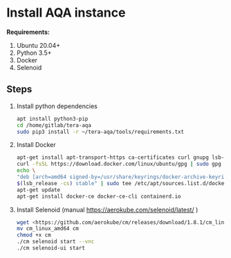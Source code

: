 # Install AQA instance

**Requirements:**

1. Ubuntu 20.04+
2. Python 3.5+
3. Docker
4. Selenoid

## Steps

1. Install python dependencies

    ```bash
    apt install python3-pip
    cd /home/gitlab/tera-aqa
    sudo pip3 install -r ~/tera-aqa/tools/requirements.txt
    ```

1. Install Docker

    ```bash
    apt-get install apt-transport-https ca-certificates curl gnupg lsb-release
    curl -fsSL https://download.docker.com/linux/ubuntu/gpg | sudo gpg --dearmor -o /usr/share/keyrings/docker-archive-keyring.gpg
    echo \
    "deb [arch=amd64 signed-by=/usr/share/keyrings/docker-archive-keyring.gpg] https://download.docker.com/linux/ubuntu \
    $(lsb_release -cs) stable" | sudo tee /etc/apt/sources.list.d/docker.list > /dev/null
    apt-get update
    apt-get install docker-ce docker-ce-cli containerd.io
    ```

1. Install Selenoid (manual <https://aerokube.com/selenoid/latest/> )

    ```bash
    wget <https://github.com/aerokube/cm/releases/download/1.8.1/cm_linux_amd64>
    mv cm_linux_amd64 cm
    chmod +x cm
    ./cm selenoid start --vnc
    ./cm selenoid-ui start
    ```
